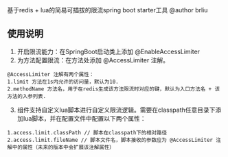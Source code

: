 基于redis + lua的简易可插拔的限流spring boot starter工具
@author brliu

## 使用说明

1. 开启限流能力：在SpringBoot启动类上添加 @EnableAccessLimiter
2. 为方法配置限流：在方法处添加 @AccessLimiter 注解。
```
@AccessLimiter 注解有两个属性：
1.limit 方法在1s内允许的访问量，默认为10.
2.methodName 方法名，用于在redis生成该方法限流时对应的键，默认为入口方法名 + 该方法的入参列表.
```
3. 组件支持自定义lua脚本进行自定义限流逻辑。需要在classpath任意目录下添加lua脚本，并在配置文件中配置以下两个属性：
```
1.access.limit.classPath // 脚本在classpath下的相对路径
2.access.limit.fileName // 脚本文件名，脚本接收的参数应为 @AccessLimiter 注解中的属性（未来的版本中会扩展该注解属性）
```
